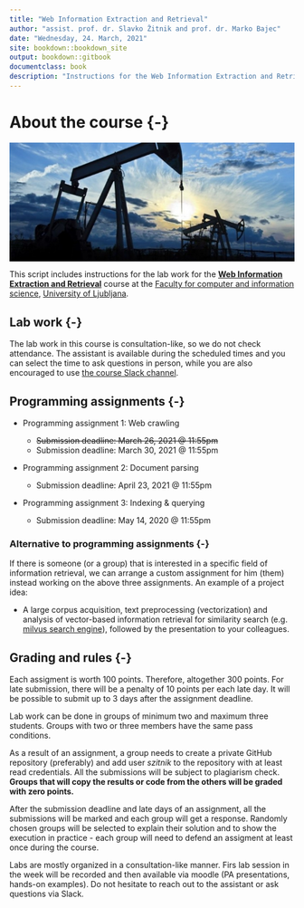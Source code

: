 ```yaml
--- 
title: "Web Information Extraction and Retrieval"
author: "assist. prof. dr. Slavko Žitnik and prof. dr. Marko Bajec"
date: "Wednesday, 24. March, 2021"
site: bookdown::bookdown_site
output: bookdown::gitbook
documentclass: book
description: "Instructions for the Web Information Extraction and Retrieval course labs"
---
```


# About the course {-}

<img src="img/book/oil-rig.png" style="display: block; margin: auto;" />

This script includes instructions for the lab work for the [**Web Information Extraction and Retrieval**](https://ucilnica.fri.uni-lj.si/course/view.php?id=284) course at the [Faculty for computer and information science](http://www.fri.uni-lj.si/), [University of Ljubljana](http://www.uni-lj.si/).

## Lab work {-}

The lab work in this course is consultation-like, so we do not check attendance. The assistant is available during the scheduled times and you can select the time to ask questions in person, while you are also encouraged to use [the course Slack channel](https://wierfri.slack.com).


## Programming assignments {-}

* Programming assignment 1: Web crawling
    * <span style="text-decoration:line-through">Submission deadline: March 26, 2021 @ 11:55pm</span>
    * Submission deadline: March 30, 2021 @ 11:55pm
  
* Programming assignment 2: Document parsing
    * Submission deadline: April 23, 2021 @ 11:55pm
  
* Programming assignment 3: Indexing & querying
    * Submission deadline: May 14, 2020 @ 11:55pm
    
### Alternative to programming assignments {-}   
If there is someone (or a group) that is interested in a specific field of information retrieval, we can arrange a custom assignment for him (them) instead working on the above three assignments. An example of a project idea:

* A large corpus acquisition, text preprocessing (vectorization) and analysis of vector-based information retrieval for similarity search (e.g. [milvus search engine](https://milvus.io/)), followed by the presentation to your colleagues.

## Grading and rules {-}

Each assigment is worth 100 points. Therefore, altogether 300 points. For late submission, there will be a penalty of 10 points per each late day. It will be possible to submit up to 3 days after the assignment deadline.

Lab work can be done in groups of minimum two and maximum three students. Groups with two or three members have the same pass conditions.

As a result of an assignment, a group needs to create a private GitHub repository (preferably) and add user *szitnik* to the repository with at least read credentials. All the submissions will be subject to plagiarism check. **Groups that will copy the results or code from the others will be graded with zero points.**

After the submission deadline and late days of an assignment, all the submissions will be marked and each group will get a response. Randomly chosen groups will be selected to explain their solution and to show the execution in practice - each group will need to defend an assigment at least once during the course.

Labs are mostly organized in a consultation-like manner. Firs lab session in the week will be recorded and then available via moodle (PA presentations, hands-on examples). Do not hesitate to reach out to the assistant or ask questions via Slack. 
